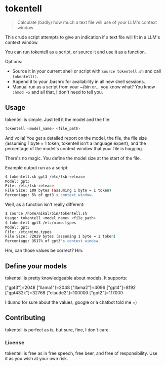 
# tokentell
> Calculate (badly) how much a text file will use of your LLM's context window


This crude script attempts to give an indication if a text file will fit in a LLM's context window. 

You can run tokentell as a script, or source it and use it as a function. 

Options: 
- Source it in your current shell or script with `source tokentell.sh` and call `tokentell()`.
- Append it to your .bashrc for availability in all new shell sessions.
- Manual run as a script from your ~/bin or... you know what? You know `chmod +x` and all that, I don't need to tell you.

## Usage

tokentell is simple. Just tell it the model and the file:
```bash
tokentell <model_name> <file_path>
```
And voila! You get a detailed report on the model, the file, the file size (assuming 1 byte = 1 token, tokentell isn't a language expert), and the percentage of the model's context window that your file is hogging.

There's no magic. You define the model size at the start of the file. 

Example output run as a script: 
```bash
$ tokentell.sh gpt3 /etc/lsb-release 
Model: gpt3
File: /etc/lsb-release
File Size: 109 bytes (assuming 1 byte = 1 token)
Percentage: 5% of gpt3's context window.
```

Well, as a function isn't really different: 
```bash
$ source /home/mikal/bin/tokentell.sh
Usage: tokentell <model_name> <file_path>
$ tokentell gpt3 /etc/mime.types
Model: gpt3
File: /etc/mime.types
File Size: 72029 bytes (assuming 1 byte = 1 token)
Percentage: 3517% of gpt3's context window.
```

Hm, can those values be correct? Hm.

## Define your models
tokentell is pretty knowledgeable about models. It supports:


["gpt3"]=2048
["llama1"]=2048
["llama2"]=4096
["gpt4"]=8192
["gpt432k"]=32768
["claude2"]=100000
["gpt2"]=117000

I dunno for sure about the values, google or a chatbot told me =)

## Contributing

tokentell is perfect as is, but sure, fine, I don't care. 

### License

tokentell is free as in free speech, free beer, and free of responsibility. Use it as you wish at your own risk.


